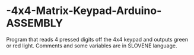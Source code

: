 # -4x4-Matrix-Keypad-Arduino-ASSEMBLY
Program that reads 4 pressed digits off the 4x4 keypad and outputs green or red light.
Comments and some variables are in SLOVENE language. 
